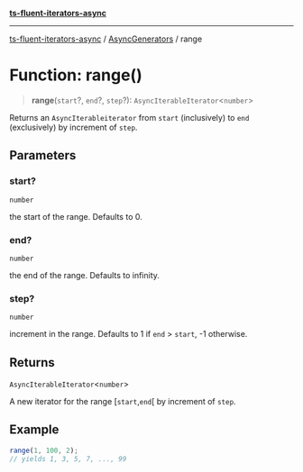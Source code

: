 [**ts-fluent-iterators-async**](../../../README.md)

---

[ts-fluent-iterators-async](../../../README.md) / [AsyncGenerators](../README.md) / range

# Function: range()

> **range**(`start`?, `end`?, `step`?): `AsyncIterableIterator`\<`number`\>

Returns an `AsyncIterableiterator` from `start` (inclusively) to `end` (exclusively) by increment of `step`.

## Parameters

### start?

`number`

the start of the range. Defaults to 0.

### end?

`number`

the end of the range. Defaults to infinity.

### step?

`number`

increment in the range. Defaults to 1 if `end` > `start`, -1 otherwise.

## Returns

`AsyncIterableIterator`\<`number`\>

A new iterator for the range [`start`,`end`[ by increment of `step`.

## Example

```ts
range(1, 100, 2);
// yields 1, 3, 5, 7, ..., 99
```
